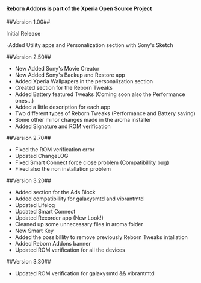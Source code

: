 
#### Reborn Addons is part of the Xperia Open Source Project ####

##Version 1.00##

 Initial Release

-Added Utility apps and Personalization section with Sony's Sketch

##Version 2.50##

- New Added Sony's Movie Creator
- New Added Sony's Backup and Restore app
- Added Xperia Wallpapers in the personalization section
- Created section for the Reborn Tweaks
- Added Battery featured Tweaks (Coming soon also the Performance ones...)
- Added a little description for each app
- Two different types of Reborn Tweaks (Performance and Battery saving)
- Some other minor changes made in the aroma installer
- Added Signature and ROM verification

##Version 2.70##

- Fixed the ROM verification error
- Updated ChangeLOG
- Fixed Smart Connect force close problem (Compatibillity bug)
- Fixed also the non installation problem

##Version 3.20##

- Added section for the Ads Block
- Added compatibillity for galaxysmtd and vibrantmtd
- Updated Lifelog
- Updated Smart Connect
- Updated Recorder app (New Look!)
- Cleaned up some unnecessary files in aroma folder
- New Smart Key
- Added the possibillity to remove previously Reborn Tweaks intallation
- Added Reborn Addons banner
- Updated ROM verification for all the devices

##Version 3.30##

- Updated ROM verification for galaxysmtd && vibrantmtd
